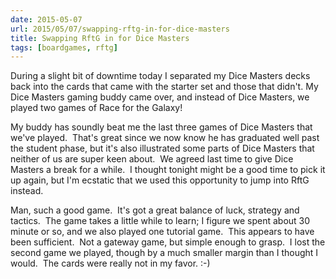 ```yaml
---
date: 2015-05-07
url: 2015/05/07/swapping-rftg-in-for-dice-masters
title: Swapping RftG in for Dice Masters
tags: [boardgames, rftg]
---
```


During a slight bit of downtime today I separated my Dice Masters decks back into the cards that came with the starter set and those that didn't. My Dice Masters gaming buddy came over, and instead of Dice Masters, we played two games of Race for the Galaxy!

My buddy has soundly beat me the last three games of Dice Masters that we've played.  That's great since we now know he has graduated well past the student phase, but it's also illustrated some parts of Dice Masters that neither of us are super keen about.  We agreed last time to give Dice Masters a break for a while.  I thought tonight might be a good time to pick it up again, but I'm ecstatic that we used this opportunity to jump into RftG instead.

Man, such a good game.  It's got a great balance of luck, strategy and tactics.  The game takes a little while to learn; I figure we spent about 30 minute or so, and we also played one tutorial game.  This appears to have been sufficient.  Not a gateway game, but simple enough to grasp.  I lost the second game we played, though by a much smaller margin than I thought I would.  The cards were really not in my favor. :-)